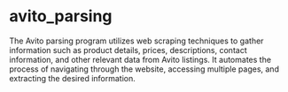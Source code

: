# avito_parsing
 The Avito parsing program utilizes web scraping techniques to gather information such as product details, prices, descriptions, contact information, and other relevant data from Avito listings. It automates the process of navigating through the website, accessing multiple pages, and extracting the desired information.
